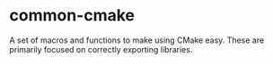 # common-cmake
A set of macros and functions to make using CMake easy. These are primarily focused on correctly exporting libraries.
